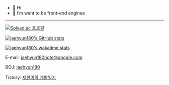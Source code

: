 - 👋 Hi
- 👀 I’m want to be front-end enginee


---


[![Solved.ac
프로필](http://mazassumnida.wtf/api/mini/generate_badge?boj={jaehyun180})](https://solved.ac/{jaehyun180})

[![jaehyun180's GitHub stats](https://github-readme-stats.vercel.app/api?username=jaehyun180&show_icons=true&theme=algolia&custom_title=jaehyun180's%20GitHub%20stats)](https://github.com/anuraghazra/github-readme-stats) 

[![jaehyun180's wakatime stats](https://github-readme-stats.vercel.app/api/wakatime?username=jaehyun180&theme=algolia&layout=compact&custom_title=jaehyun180's%20WakaTime)](https://github.com/anuraghazra/github-readme-stats)

E-mail: jaehyun180note@google.com

BOJ: <a href='https://www.acmicpc.net/user/jaehyun180'>jaehyun180</a>

Tistory: <a href='https://jaehyun2yo.tistory.com/'>재현이의 개발일지</a>

